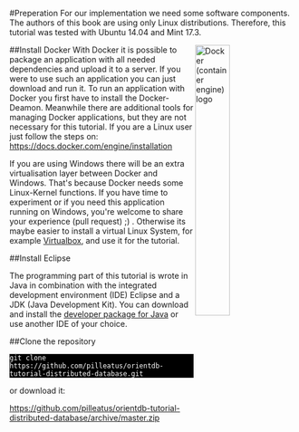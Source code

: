 #Preperation
For our implementation we need some software components. The authors of this book are using only Linux distributions. Therefore, this tutorial was tested with Ubuntu 14.04 and Mint 17.3.

<a title="By dotCloud, Inc. [Apache License 2.0 (http://www.apache.org/licenses/LICENSE-2.0)], via Wikimedia Commons" href="https://commons.wikimedia.org/wiki/File%3ADocker_(container_engine)_logo.png"><img align="right" width="35%" alt="Docker (container engine) logo" src="https://upload.wikimedia.org/wikipedia/commons/7/79/Docker_%28container_engine%29_logo.png"/></a>

##Install Docker
With Docker it is possible to package an application with all needed dependencies and upload it to a server. If you were to use such an application you can just download and run it.
To run an application with Docker you first have to install the Docker-Deamon. Meanwhile there are additional tools for managing Docker applications, but they are not necessary for this tutorial. If you are a Linux user just follow the steps on:
https://docs.docker.com/engine/installation

If you are using Windows there will be an extra virtualisation layer between Docker and Windows. That's because Docker needs some Linux-Kernel functions.
If you have time to experiment or if you need this application running on Windows, you're welcome to share your experience (pull request) ;) .
Otherwise its maybe easier to install a virtual Linux System, for example [Virtualbox](https://www.virtualbox.org/), and use it for the tutorial.

##Install Eclipse

The programming part of this tutorial is wrote in Java in combination with the integrated development environment (IDE) Eclipse and a JDK (Java Development Kit). You can download and install the [developer package for Java](https://www.eclipse.org/downloads/) or use another IDE of your choice.

##Clone the repository
<pre style="background-color:black; color:white"><code>git clone https://github.com/pilleatus/orientdb-tutorial-distributed-database.git
</code></pre>
    
or download it:
    
https://github.com/pilleatus/orientdb-tutorial-distributed-database/archive/master.zip
